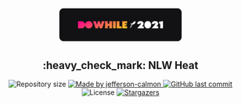 <h1 align="center">
    <img alt="NLW Heat" title="NLW Heat" src=".github/logo.jpg" width="250px" />
</h1>
<h2 align="center"> 
    :heavy_check_mark: NLW Heat
</h2>
<p align="center">  
  <img alt="Repository size" src="https://img.shields.io/github/repo-size/jefferson-calmon/nlw-heat-impulse?color=ff7051">
    
  <a href="https://www.linkedin.com/in/jeffersoncalmon/">
    <img alt="Made by jefferson-calmon" src="https://img.shields.io/badge/made%20by-Jefferson Calmon-%23ff7051">
  </a>
  
  <a href="https://github.com/jefferson-calmon/nlw-heat-impulse/commits/master">
    <img alt="GitHub last commit" src="https://img.shields.io/github/last-commit/jefferson-calmon/nlw-heat-impulse?color=ff7051">
  </a>

  <img alt="License" src="https://img.shields.io/badge/license-MIT-brightgreen?color=ff7051">

   <a href="https://github.com/jefferson-calmon/nlw-heat-impulse/stargazers">
    <img alt="Stargazers" src="https://img.shields.io/github/stars/jefferson-calmon/nlw-heat-impulse?style=social">
  </a>
</p>

<!-- <p align="center">
  <a href="#-nlw">Next Level Week</a>&nbsp;&nbsp;&nbsp;|&nbsp;&nbsp;&nbsp;
  <a href="#-project">Project</a>&nbsp;&nbsp;&nbsp;|&nbsp;&nbsp;&nbsp;
  <a href="#rocket-Technologies">Technologies</a>&nbsp;&nbsp;&nbsp;|&nbsp;&nbsp;&nbsp;
  <a href="#-layout">Layout</a>&nbsp;&nbsp;&nbsp;|&nbsp;&nbsp;&nbsp;
  <a href="#-how-to-use">How to use</a>&nbsp;&nbsp;&nbsp;|&nbsp;&nbsp;&nbsp;
  <a href="#-how-to-contribute">How to contribute</a>&nbsp;&nbsp;&nbsp;|&nbsp;&nbsp;&nbsp;
  <a href="#memo-license">License</a>
</p>
## :information_source: What's Next Level Week?
NLW is a practical week with lots of code, challenges, networking and a single objective: to take you to the next level.
Through our method you will learn new tools, learn about new technologies and discover hacks that will boost your career.
An online and completely free event that will help you take the next step in your evolution as a dev. -->
